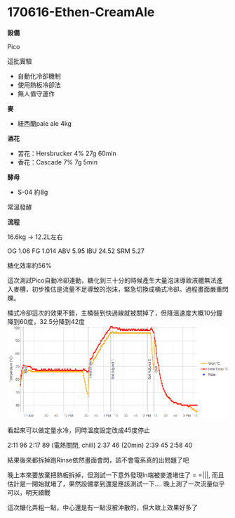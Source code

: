 # 170616-Ethen-CreamAle

**設備**

Pico 

這批實驗

* 自動化冷卻機制
* 使用熱板冷卻法
* 無人值守運作

**麥**

* 紐西蘭pale ale 4kg

**酒花**

* 苦花：Hersbrucker 4% 27g 60min
* 香花：Cascade 7% 7g 5min

**酵母**

* S-04 約8g

常溫發酵

**流程**

16.6kg -> 12.2L左右

OG 1.06 FG 1.014 ABV 5.95 IBU 24.52 SRM 5.27

糖化效率約56%

這次測試Pico自動冷卻連動，糖化到三十分的時候產生大量泡沫導致液體無法進入麥槽，初步推估是流量不足導致的泡沫，緊急切換成桶式冷卻。過程畫面嚴重閃爍。

桶式冷卻這次的效果不錯，主桶裝到快過線就被關掉了，但降溫速度大概10分鐘降到60度，32.5分降到42度
![](../img/test47.png)

看起來可以做定量水冷，同時溫度設定改成45度停止

2:11 96
2:17 89 (電熱關閉, chill)
2:37 46 (20min)
2:39 45
2:58 40


結果後來都拆掉跑Rinse依然畫面會閃，該不會電系真的出問題了吧

晚上本來要放棄把熱板拆掉，但測試一下意外發現In端被麥渣堵住了 = =|||, 而且估計是一開始就堵了，果然設備拿到還是應該測試一下.... 晚上測了一次流量似乎可以，明天續戰

這次醣化弄粗一點，中心還是有一點沒被沖散的，但大致上效果好多了
